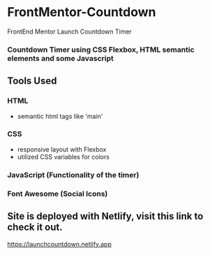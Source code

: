 # FrontMentor-Countdown
FrontEnd Mentor Launch Countdown Timer



### Countdown Timer using CSS Flexbox, HTML semantic elements and some Javascript

## Tools Used 

### HTML
  - semantic html tags like 'main'
### CSS
 - responsive layout with Flexbox
 - utilized CSS variables for colors
### JavaScript (Functionality of the timer)
### Font Awesome (Social Icons)



## Site is deployed with Netlify, visit this link to check it out.

https://launchcountdown.netlify.app
